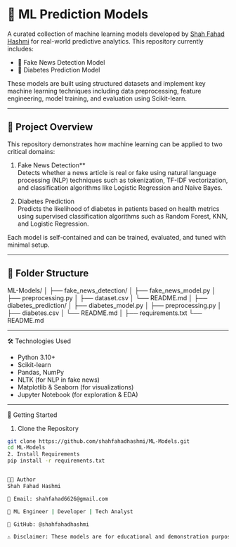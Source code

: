 # 🤖 ML Prediction Models

A curated collection of machine learning models developed by [Shah Fahad Hashmi](https://github.com/shahfahadhashmi) for real-world predictive analytics. This repository currently includes:

- 📰 Fake News Detection Model
- 💉 Diabetes Prediction Model

These models are built using structured datasets and implement key machine learning techniques including data preprocessing, feature engineering, model training, and evaluation using Scikit-learn.

---

## 📌 Project Overview

This repository demonstrates how machine learning can be applied to two critical domains:

1. Fake News Detection**  
   Detects whether a news article is real or fake using natural language processing (NLP) techniques such as tokenization, TF-IDF vectorization, and classification algorithms like Logistic Regression and Naive Bayes.

2. Diabetes Prediction  
   Predicts the likelihood of diabetes in patients based on health metrics using supervised classification algorithms such as Random Forest, KNN, and Logistic Regression.

Each model is self-contained and can be trained, evaluated, and tuned with minimal setup.

---

## 📁 Folder Structure


ML-Models/
│
├── fake_news_detection/
│ ├── fake_news_model.py
│ ├── preprocessing.py
│ ├── dataset.csv
│ └── README.md
│
├── diabetes_prediction/
│ ├── diabetes_model.py
│ ├── preprocessing.py
│ ├── diabetes.csv
│ └── README.md
│
├── requirements.txt
└── README.md

---

 🛠️ Technologies Used

- Python 3.10+
- Scikit-learn
- Pandas, NumPy
- NLTK (for NLP in fake news)
- Matplotlib & Seaborn (for visualizations)
- Jupyter Notebook (for exploration & EDA)

---

🚀 Getting Started

 1. Clone the Repository

```bash
git clone https://github.com/shahfahadhashmi/ML-Models.git
cd ML-Models
2. Install Requirements
pip install -r requirements.txt


👨‍💻 Author
Shah Fahad Hashmi

📧 Email: shahfahad6626@gmail.com

🧠 ML Engineer | Developer | Tech Analyst

🔗 GitHub: @shahfahadhashmi

⚠️ Disclaimer: These models are for educational and demonstration purposes only. Not intended for real medical use or production deployment without further validation.



